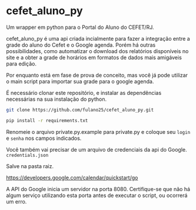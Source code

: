 # cefet_aluno_py

Um wrapper em python para o Portal do Aluno do CEFET/RJ.

cefet_aluno_py é uma api criada incialmente para fazer a integração entre a grade do aluno do Cefet e o Google agenda. Porém há outras possibilidades, como automatizar o download dos relatórios disponíveis no site e a obter a grade de horários em formatos de dados mais amigáveis para edição.

Por enquanto está em fase de prova de conceito, mas você já pode utilizar o main script para importar sua grade para o google agenda.

É necessário clonar este repositório, e instalar as dependências necessárias na sua instalação do python.

```bash
git clone https://github.com/fulano25/cefet_aluno_py.git
```

```bash
pip install -r requirements.txt
```

Renomeie o arquivo private.py.example para private.py e coloque seu `login` e `senha` nos campos indicados.

Você também vai precisar de um arquivo de credenciais da api do Google. `credentials.json`

Salve na pasta raiz.

https://developers.google.com/calendar/quickstart/go

A API do Google inicia um servidor na porta 8080. Certifique-se que não há algum serviço utilizando esta porta antes de executar o script, ou ocorrerá um erro.